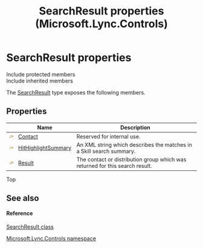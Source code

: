 ﻿---
title: SearchResult properties (Microsoft.Lync.Controls)
TOCTitle: SearchResult properties
ms:assetid: Properties.T:Microsoft.Lync.Controls.SearchResult_DI_3_UC_OCS14MrefLyncWPF
ms:mtpsurl: https://msdn.microsoft.com/en-us/library/microsoft.lync.controls.searchresult_di_3_uc_ocs14mreflyncwpf_properties(v=office.15)
ms:contentKeyID: 48594999
ms.date: 07/28/2014
mtps_version: v=office.15
---

# SearchResult properties

Include protected members  
Include inherited members  

The [SearchResult](searchresult-class-microsoft-lync-controls_1.md) type exposes the following members.

## Properties

<table>
<thead>
<tr class="header">
<th> </th>
<th>Name</th>
<th>Description</th>
</tr>
</thead>
<tbody>
<tr class="odd">
<td><img src="images/JJ275421.pubproperty(Office.15).gif" title="Public property" alt="Public property" /></td>
<td><a href="searchresult-contact-property-microsoft-lync-controls_1.md">Contact</a></td>
<td>Reserved for internal use.</td>
</tr>
<tr class="even">
<td><img src="images/JJ275421.pubproperty(Office.15).gif" title="Public property" alt="Public property" /></td>
<td><a href="searchresult-hithighlightsummary-property-microsoft-lync-controls_1.md">HitHighlightSummary</a></td>
<td>An XML string which describes the matches in a Skill search summary.</td>
</tr>
<tr class="odd">
<td><img src="images/JJ275421.pubproperty(Office.15).gif" title="Public property" alt="Public property" /></td>
<td><a href="searchresult-result-property-microsoft-lync-controls_1.md">Result</a></td>
<td>The contact or distribution group which was returned for this search result.</td>
</tr>
</tbody>
</table>


Top

## See also

#### Reference

[SearchResult class](searchresult-class-microsoft-lync-controls_1.md)

[Microsoft.Lync.Controls namespace](microsoft-lync-controls-namespace_1.md)

